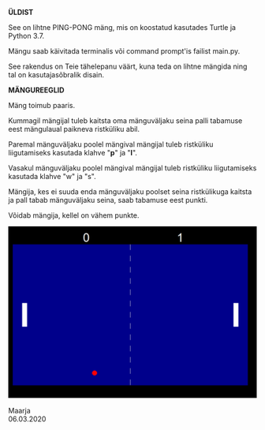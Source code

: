 
<b>ÜLDIST</b>

See on lihtne PING-PONG mäng, mis on koostatud kasutades Turtle ja Python 3.7. 

Mängu saab käivitada terminalis või command prompt'is failist main.py.

See rakendus on Teie tähelepanu väärt, kuna teda on lihtne mängida ning tal on kasutajasõbralik disain.


<b>MÄNGUREEGLID</b>

Mäng toimub paaris.

Kummagil mängijal tuleb kaitsta oma mänguväljaku seina palli tabamuse eest mängulaual paikneva ristküliku abil.

Paremal mänguväljaku poolel mängival mängijal tuleb ristküliku liigutamiseks kasutada klahve "<b>p</b>" ja "<b>l</b>".

Vasakul mänguväljaku poolel mängival mängijal tuleb ristküliku liigutamiseks kasutada klahve "w" ja "s".

Mängija, kes ei suuda enda mänguväljaku poolset seina ristkülikuga kaitsta ja pall tabab mänguväljaku seina, saab tabamuse eest punkti. 

Võidab mängija, kellel on vähem punkte.

![Mänguväljaku pilt](/foto/pilt.PNG)

Maarja<br>
06.03.2020

